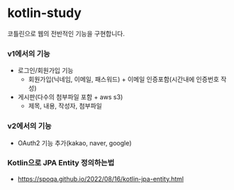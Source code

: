 # kotlin-study

코틀린으로 웹의 전반적인 기능을 구현합니다.


### v1에서의 기능
- 로그인/회원가입 기능
  - 회원가입(닉네임, 이메일, 패스워드) + 이메일 인증포함(시간내에 인증번호 작성)
- 게시판(다수의 첨부파일 포함 + aws s3)
  - 제목, 내용, 작성자, 첨부파일


### v2에서의 기능
- OAuth2 기능 추가(kakao, naver, google)



### Kotlin으로 JPA Entity 정의하는법
- https://spoqa.github.io/2022/08/16/kotlin-jpa-entity.html
